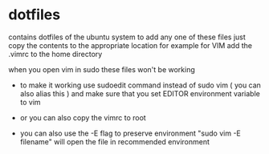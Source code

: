 # dotfiles
contains dotfiles of the ubuntu system
to add any one of these files just copy the contents to the appropriate location
for example for VIM add the .vimrc to the home directory

when you open vim in sudo these files won't be working
- to make it working use sudoedit command instead of sudo vim ( you can also alias this )
and make sure that you set EDITOR environment variable to vim

- or you can also copy the vimrc to root

- you can also use the -E flag to preserve environment "sudo vim -E filename" 
will open the file in recommended environment
